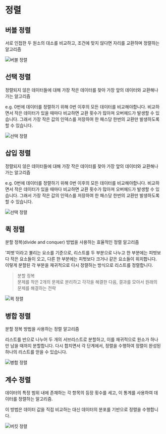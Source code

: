 # 정렬

## 버블 정렬

서로 인접한 두 원소의 대소를 비교하고, 조건에 맞지 않다면 자리를 교환하며 정렬하는 알고리즘

![버블 정렬](image/bubble_sort.png)

## 선택 정렬

정렬되지 않은 데이터들에 대해 가장 작은 데이터를 찾아 가장 앞의 데이터와 교환해나가는 알고리즘

e.g. 0번에 데이터를 정렬하기 위해 0번 이후의 모든 데이터를 비교해야합니다. 비교하면서 작은 데이터가 있을 때마다 비교하면 교환 횟수가 많아져 오버헤드가 발생할 수 있습니다. 그래서 가장 작은 값의 인덱스를 저장하여 한 패스당 한번의 교환만 발생하도록 할 수 있습니다.

![선택 정렬](image/selection_sort.png)

## 삽입 정렬

정렬되지 않은 데이터들에 대해 가장 작은 데이터를 찾아 가장 앞의 데이터와 교환해나가는 알고리즘

e.g. 0번에 데이터를 정렬하기 위해 0번 이후의 모든 데이터를 비교해야합니다. 비교하면서 작은 데이터가 있을 때마다 비교하면 교환 횟수가 많아져 오버헤드가 발생할 수 있습니다. 그래서 가장 작은 값의 인덱스를 저장하여 한 패스당 한번의 교환만 발생하도록 할 수 있습니다.

![선택 정렬](image/selection_sort.png)

## 퀵 정렬

분할 정복(divide and conquer) 방법을 사용하는 효율적인 정렬 알고리즘 

'피벗'이라고 불리는 요소를 기준으로, 리스트를 두 부분으로 나누고 한 부분에는 피벗보다 작은 요소들이 오고, 다른 한 부분에는 피벗보다 크거나 같은 요소들이 위치합니다. 이렇게 분할된 각 부분을 재귀적으로 다시 정렬하는 방식으로 리스트를 정렬합니다.

> 분할 정복  
>문제를 작은 2개의 문제로 분리하고 각각을 해결한 다음, 결과를 모아서 원래의 문제를 해결하는 전략

![퀵 정렬](image/quick_sort.png)

## 병합 정렬

분할 정복 방법을 사용하는 정렬 알고리즘

리스트를 반으로 나누어 두 개의 서브리스트로 분할하고, 이를 재귀적으로 원소가 하나만 남을 때까지 분할합니다. 다시 합치면서 각 단계에서, 정렬을 수행하여 정렬이 완성된 하나의 리스트를 얻을 수 있습니다.

![병합 정렬](image/merge_sort.png)


## 계수 정렬

데이터의 특정 범위 내에 존재하는 각 항목의 등장 횟수를 세고, 이 통계를 사용하여 데이터를 정렬하는 알고리즘.  

이 방법은 데이터 값을 직접 비교하는 대신 데이터의 분포를 기반으로 정렬을 수행합니다.

![버킷 정렬](image/counting_sort.png)